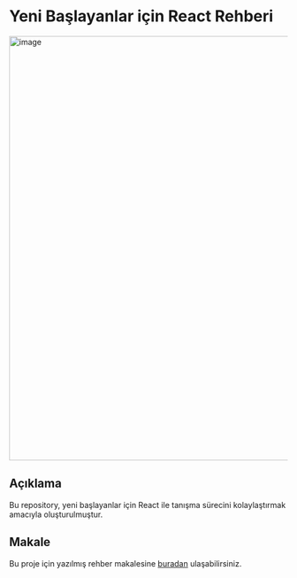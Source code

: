 # Yeni Başlayanlar için React Rehberi

<img width="767" alt="image" src="https://github.com/KardelRuveyda/react-beginner-guide/assets/33912144/5cc12e33-7eb9-44f7-8398-b6dc720a238a">

## Açıklama

Bu repository, yeni başlayanlar için React ile tanışma sürecini kolaylaştırmak amacıyla oluşturulmuştur.

## Makale

Bu proje için yazılmış rehber makalesine [buradan](https://ruveydakardelcetin.medium.com/yeni-başlayanlar-için-react-rehberi-510f26e18c98) ulaşabilirsiniz.
